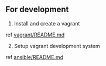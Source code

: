 ## For development

1. Install and create a vagrant

  ref [vagrant/README.md](vagrant/README.md)

2. Setup vagrant development system

  ref [ansible/README.md](ansible/README.md)
